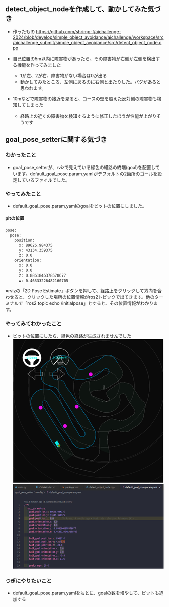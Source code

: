 ## detect_object_nodeを作成して、動かしてみた気づき
- 作ったもの
https://github.com/shrimp-f/aichallenge-2024/blob/develop/simple_object_avoidance/aichallenge/workspace/src/aichallenge_submit/simple_object_avoidance/src/detect_object_node.cpp

- 自己位置の5m以内に障害物があったら、その障害物が右側か左側を検出する機能を作ってみました
    - 1が左、2が右、障害物がない場合は0が出る
    - 動かしてみたところ、左側にあるのに右側と出たりした。バグがあると思われます。

- 10mなどで障害物の接近を見ると、コースの壁を超えた反対側の障害物も検知してしまった
    - 経路上の近くの障害物を検知するように修正したほうが性能が上がりそうです


## goal_pose_setterに関する気づき
### わかったこと
- goal_pose_setterが、rvizで見えている緑色の経路の終端(goal)を配置しています。default_goal_pose.param.yamlがデフォルトの2箇所のゴールを設定しているファイルでした。

### やってみたこと
- default_goal_pose.param.yamlのgoalをピットの位置にしました。

#### pitの位置
```
pose:
  pose:
    position:
      x: 89626.984375
      y: 43134.359375
      z: 0.0
    orientation:
      x: 0.0
      y: 0.0
      z: 0.8861846378578677
      w: 0.46333226482160705
```

※rvizの「2D Pose Estimate」ボタンを押して、経路上をクリックして方向を合わせると、クリックした場所の位置情報がros2トピックで出てきます。他のターミナルで「ros2 topic echo /initialpose」とすると、その位置情報がわかります。

### やってみてわかったこと
- ピットの位置にしたら、緑色の経路が生成されませんでした
![図_経路生成失敗](20240807_09-09-52.png "図_経路生成失敗")
![図_設定変更の様子](20240807_09-10-25.png "図_設定変更の様子")

### つぎにやりたいこと
- default_goal_pose.param.yamlをもとに、goalの数を増やして、ピットも追加する